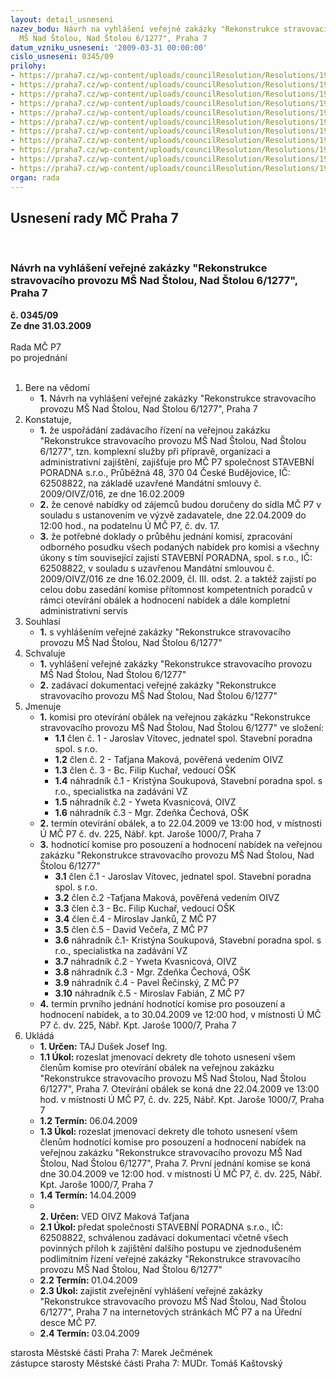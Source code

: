 ```yaml
---
layout: detail_usneseni
nazev_bodu: Návrh na vyhlášení veřejné zakázky "Rekonstrukce stravovacího provozu
  MŠ Nad Štolou, Nad Štolou 6/1277", Praha 7
datum_vzniku_usneseni: '2009-03-31 00:00:00'
cislo_usneseni: 0345/09
prilohy:
- https://praha7.cz/wp-content/uploads/councilResolution/Resolutions/19070/17-zaddok_praha7_nad_stolou.pdf
- https://praha7.cz/wp-content/uploads/councilResolution/Resolutions/19070/17-p1__kryci_praha7_nad_stolou.pdf
- https://praha7.cz/wp-content/uploads/councilResolution/Resolutions/19070/17-p2__obrat_praha7_nad_stolou.pdf
- https://praha7.cz/wp-content/uploads/councilResolution/Resolutions/19070/17-p3_reference_praha7_nad_stolou.pdf
- https://praha7.cz/wp-content/uploads/councilResolution/Resolutions/19070/17-p4_sod_praha7_nad_stolou.pdf
- https://praha7.cz/wp-content/uploads/councilResolution/Resolutions/19070/17-p5_cena_praha7_nad_stolou.pdf
- https://praha7.cz/wp-content/uploads/councilResolution/Resolutions/19070/17-p6_zaruka_praha7_nad_stolou.pdf
- https://praha7.cz/wp-content/uploads/councilResolution/Resolutions/19070/17-p7_sankce_praha7_nad_stolou.pdf
- https://praha7.cz/wp-content/uploads/councilResolution/Resolutions/19070/17-p8_subdod_praha7_nad_stolou.pdf
- https://praha7.cz/wp-content/uploads/councilResolution/Resolutions/19070/17-vyzva_praha7_nad_stolou.pdf
- https://praha7.cz/wp-content/uploads/councilResolution/Resolutions/19070/17-mand%c3%a1tn%c3%ad_smlouva_-_op+zhot.pdf
organ: rada
---
```

<div id="ucUsn_pList" class="usn">
	<span><h2>Usnesení rady MČ Praha 7 </h2>
<br></span><div class="standBody">
<span><h3>Návrh na vyhlášení veřejné zakázky "Rekonstrukce stravovacího provozu MŠ Nad Štolou, Nad Štolou 6/1277", Praha 7</h3></span><div class="center">
		<strong>č. 0345/09</strong><br>
	</div>
<div class="center">
		<strong>Ze dne 31.03.2009</strong><br><br>
	</div>Rada MČ P7<br> po projednání<br><br><ol>
<li>Bere na vědomí<ul><li>
<strong>1.</strong> Návrh na vyhlášení veřejné zakázky "Rekonstrukce stravovacího provozu MŠ Nad Štolou, Nad Štolou 6/1277", Praha 7</li></ul>
</li>
<li>Konstatuje,<ul>
<li>
<strong>1.</strong> že uspořádání zadávacího řízení na veřejnou zakázku "Rekonstrukce stravovacího provozu MŠ Nad Štolou, Nad Štolou 6/1277", tzn. komplexní služby při přípravě, organizaci a administrativní zajištění, zajišťuje pro MČ P7 společnost STAVEBNÍ PORADNA s.r.o., Průběžná 48, 370 04 České Budějovice, IČ: 62508822, na základě uzavřené Mandátní smlouvy č. 2009/OIVZ/016, ze dne 16.02.2009</li>
<li>
<strong>2.</strong> že cenové nabídky od zájemců budou doručeny do sídla MČ P7 v souladu s ustanovením ve výzvě zadavatele, dne 22.04.2009 do 12:00 hod., na podatelnu Ú MČ P7, č. dv. 17. </li>
<li>
<strong>3.</strong> že potřebné doklady o průběhu jednání komisí, zpracování odborného posudku všech podaných nabídek pro komisi a všechny úkony s tím související zajistí STAVEBNÍ PORADNA, spol. s r.o., IČ: 62508822, v souladu s uzavřenou Mandátní smlouvou č. 2009/OIVZ/016 ze dne 16.02.2009, čl. III. odst. 2. a taktéž zajistí po celou dobu zasedání komise přítomnost kompetentních poradců v rámci otevírání obálek a hodnocení nabídek a dále kompletní administrativní servis </li>
</ul>
</li>
<li>Souhlasí<ul><li>
<strong>1.</strong> s vyhlášením veřejné zakázky "Rekonstrukce stravovacího provozu MŠ Nad Štolou, Nad Štolou 6/1277"  </li></ul>
</li>
<li>Schvaluje<ul>
<li>
<strong>1.</strong> vyhlášení veřejné zakázky "Rekonstrukce stravovacího provozu MŠ Nad Štolou, Nad Štolou 6/1277"  </li>
<li>
<strong>2.</strong> zadávací dokumentaci veřejné zakázky "Rekonstrukce stravovacího provozu MŠ Nad Štolou, Nad Štolou 6/1277"   </li>
</ul>
</li>
<li>Jmenuje<ul>
<li>
<strong>1.</strong> komisi pro otevírání obálek na veřejnou zakázku "Rekonstrukce stravovacího provozu MŠ Nad Štolou, Nad Štolou 6/1277" ve složení:<ul>
<li>
<strong>1.1</strong> člen č. 1 - Jaroslav Vítovec, jednatel spol. Stavební poradna spol. s r.o.                 </li>
<li>
<strong>1.2</strong> člen č. 2 - Taťjana Maková, pověřená vedením OIVZ</li>
<li>
<strong>1.3</strong> člen č. 3 - Bc. Filip Kuchař, vedoucí OŠK</li>
<li>
<strong>1.4</strong> náhradník č.1 - Kristýna Soukupová, Stavební poradna spol. s r.o., specialistka na zadávání VZ  </li>
<li>
<strong>1.5</strong> náhradník č.2 - Yweta Kvasnicová, OIVZ</li>
<li>
<strong>1.6</strong> náhradník č.3 - Mgr. Zdeňka Čechová, OŠK</li>
</ul>
</li>
<li>
<strong>2.</strong> termín otevírání obálek, a to 22.04.2009 ve 13:00 hod, v místnosti Ú MČ P7 č. dv. 225, Nábř. kpt. Jaroše 1000/7, Praha 7</li>
<li>
<strong>3.</strong> hodnotící komise pro posouzení a hodnocení nabídek na veřejnou zakázku "Rekonstrukce stravovacího provozu MŠ Nad Štolou, Nad Štolou 6/1277"<ul>
<li>
<strong>3.1</strong> člen č.1 - Jaroslav Vítovec, jednatel spol. Stavební poradna spol. s r.o.</li>
<li>
<strong>3.2</strong> člen č.2 -Taťjana Maková, pověřená vedením OIVZ</li>
<li>
<strong>3.3</strong> člen č.3 - Bc. Filip Kuchař, vedoucí OŠK</li>
<li>
<strong>3.4</strong> člen č.4 - Miroslav Janků, Z MČ P7</li>
<li>
<strong>3.5</strong> člen č.5 - David Večeřa, Z MČ P7</li>
<li>
<strong>3.6</strong> náhradník č.1- Kristýna Soukupová, Stavební poradna spol. s r.o., specialistka na zadávání VZ  </li>
<li>
<strong>3.7</strong> náhradník č.2 - Yweta Kvasnicová, OIVZ</li>
<li>
<strong>3.8</strong> náhradník č.3 - Mgr. Zdeňka Čechová, OŠK</li>
<li>
<strong>3.9</strong> náhradník č.4 - Pavel Řečinský, Z MČ P7</li>
<li>
<strong>3.10</strong> náhradník č.5 - Miroslav Fabián, Z MČ P7</li>
</ul>
</li>
<li>
<strong>4.</strong> termín prvního jednání hodnotící komise pro posouzení a hodnocení nabídek, a to 30.04.2009 ve 12:00 hod, v místnosti Ú MČ P7 č. dv. 225, Nábř. Kpt. Jaroše 1000/7, Praha 7     </li>
</ul>
</li>
<li>Ukládá<ul>
<li>
<strong>1. Určen: </strong>TAJ Dušek Josef Ing.</li>
<li>
<strong>1.1 Úkol: </strong>rozeslat jmenovací dekrety dle tohoto usnesení všem členům komise pro otevírání obálek na veřejnou zakázku "Rekonstrukce stravovacího provozu MŠ Nad Štolou, Nad Štolou 6/1277", Praha 7. Otevírání obálek  se koná dne 22.04.2009 ve 13:00 hod. v místnosti Ú MČ P7, č. dv. 225, Nábř. Kpt. Jaroše 1000/7, Praha 7      </li>
<li>
<strong>1.2 Termín: </strong>06.04.2009</li>
<li>
<strong>1.3 Úkol: </strong>rozeslat jmenovací dekrety dle tohoto usnesení všem členům hodnotící komise pro posouzení a hodnocení nabídek na veřejnou zakázku "Rekonstrukce stravovacího provozu MŠ Nad Štolou, Nad Štolou 6/1277", Praha 7. První jednání komise se koná dne 30.04.2009 ve 12:00 hod. v místnosti Ú MČ P7, č. dv. 225, Nábř. Kpt. Jaroše 1000/7, Praha 7      </li>
<li>
<strong>1.4 Termín: </strong>14.04.2009</li>
<li>
<strong><br>2. Určen: </strong>VED OIVZ Maková Taťjana</li>
<li>
<strong>2.1 Úkol: </strong>předat společnosti STAVEBNÍ PORADNA s.r.o., IČ: 62508822, schválenou zadávací dokumentaci včetně všech povinných příloh k zajištění dalšího postupu ve zjednodušeném podlimitním řízení veřejné zakázky "Rekonstrukce stravovacího provozu MŠ Nad Štolou, Nad Štolou 6/1277"  </li>
<li>
<strong>2.2 Termín: </strong>01.04.2009</li>
<li>
<strong>2.3 Úkol: </strong>zajistit zveřejnění vyhlášení veřejné zakázky "Rekonstrukce stravovacího provozu MŠ Nad Štolou, Nad Štolou 6/1277", Praha 7 na internetových stránkách MČ P7 a  na Úřední desce  MČ P7. </li>
<li>
<strong>2.4 Termín: </strong>03.04.2009</li>
</ul>
</li>
</ol>starosta Městské části Praha 7: Marek Ječmének<br>zástupce starosty Městské části Praha 7: MUDr. Tomáš Kaštovský 
</div>
</div>